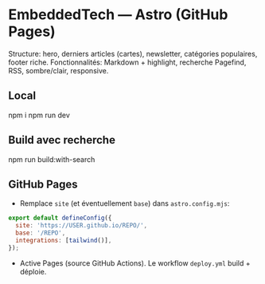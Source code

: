 # EmbeddedTech — Astro (GitHub Pages)

Structure: hero, derniers articles (cartes), newsletter, catégories populaires, footer riche.
Fonctionnalités: Markdown + highlight, recherche Pagefind, RSS, sombre/clair, responsive.

## Local
npm i
npm run dev

## Build avec recherche
npm run build:with-search

## GitHub Pages
- Remplace `site` (et éventuellement `base`) dans `astro.config.mjs`:
```js
export default defineConfig({
  site: 'https://USER.github.io/REPO/',
  base: '/REPO',
  integrations: [tailwind()],
});
```
- Active Pages (source GitHub Actions). Le workflow `deploy.yml` build + déploie.
